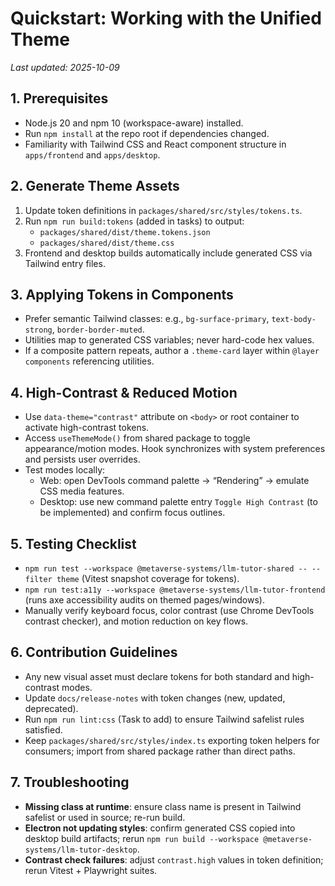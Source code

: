 # Quickstart: Working with the Unified Theme

_Last updated: 2025-10-09_

## 1. Prerequisites
- Node.js 20 and npm 10 (workspace-aware) installed.
- Run `npm install` at the repo root if dependencies changed.
- Familiarity with Tailwind CSS and React component structure in `apps/frontend` and `apps/desktop`.

## 2. Generate Theme Assets
1. Update token definitions in `packages/shared/src/styles/tokens.ts`.
2. Run `npm run build:tokens` (added in tasks) to output:
   - `packages/shared/dist/theme.tokens.json`
   - `packages/shared/dist/theme.css`
3. Frontend and desktop builds automatically include generated CSS via Tailwind entry files.

## 3. Applying Tokens in Components
- Prefer semantic Tailwind classes: e.g., `bg-surface-primary`, `text-body-strong`, `border-border-muted`.
- Utilities map to generated CSS variables; never hard-code hex values.
- If a composite pattern repeats, author a `.theme-card` layer within `@layer components` referencing utilities.

## 4. High-Contrast & Reduced Motion
- Use `data-theme="contrast"` attribute on `<body>` or root container to activate high-contrast tokens.
- Access `useThemeMode()` from shared package to toggle appearance/motion modes. Hook synchronizes with system preferences and persists user overrides.
- Test modes locally:
  - Web: open DevTools command palette → “Rendering” → emulate CSS media features.
  - Desktop: use new command palette entry `Toggle High Contrast` (to be implemented) and confirm focus outlines.

## 5. Testing Checklist
- `npm run test --workspace @metaverse-systems/llm-tutor-shared -- --filter theme` (Vitest snapshot coverage for tokens).
- `npm run test:a11y --workspace @metaverse-systems/llm-tutor-frontend` (runs axe accessibility audits on themed pages/windows).
- Manually verify keyboard focus, color contrast (use Chrome DevTools contrast checker), and motion reduction on key flows.

## 6. Contribution Guidelines
- Any new visual asset must declare tokens for both standard and high-contrast modes.
- Update `docs/release-notes` with token changes (new, updated, deprecated).
- Run `npm run lint:css` (Task to add) to ensure Tailwind safelist rules satisfied.
- Keep `packages/shared/src/styles/index.ts` exporting token helpers for consumers; import from shared package rather than direct paths.

## 7. Troubleshooting
- **Missing class at runtime**: ensure class name is present in Tailwind safelist or used in source; re-run build.
- **Electron not updating styles**: confirm generated CSS copied into desktop build artifacts; rerun `npm run build --workspace @metaverse-systems/llm-tutor-desktop`.
- **Contrast check failures**: adjust `contrast.high` values in token definition; rerun Vitest + Playwright suites.
